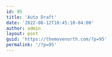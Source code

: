 ```yaml
---
id: 95
title: 'Auto Draft'
date: '2022-08-12T10:45:10-04:00'
author: admin
layout: post
guid: 'https://themovenorth.com/?p=95'
permalink: '/?p=95'
---
```


